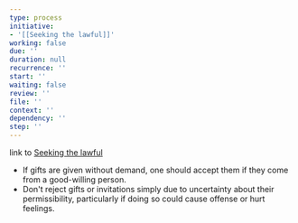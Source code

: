 ```yaml
---
type: process
initiative:
- '[[Seeking the lawful]]'
working: false
due: ''
duration: null
recurrence: ''
start: ''
waiting: false
review: ''
file: ''
context: ''
dependency: ''
step: ''
---
```


link to [Seeking the lawful](Initiatives/worship/Seeking%20the%20lawful.md)

* If gifts are given without demand, one should accept them if they come from a good-willing person.
* Don't reject gifts or invitations simply due to uncertainty about their permissibility, particularly if doing so could cause offense or hurt feelings.
